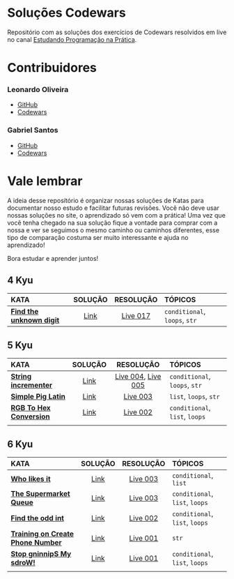 # Soluções Codewars
Repositório com as soluções dos exercícios de Codewars resolvidos em live no canal
[Estudando Programação na Prática](https://youtube.com/channel/UCrr9mziS3eGCM7imKhyU0HA).

# Contribuidores
### Leonardo Oliveira
- [GitHub](https://github.com/olv-leo)
- [Codewars](https://www.codewars.com/users/olvleo)
### Gabriel Santos
- [GitHub](https://github.com/santos-bino)
- [Codewars](https://www.codewars.com/users/bino.gabriel)


# Vale lembrar

A ideia desse reposítório é organizar nossas soluções de Katas para documentar nosso estudo e facilitar futuras
revisões. Você não deve usar nossas soluções no site, o aprendizado só vem com a prática!
Uma vez que você tenha chegado na sua solução fique a vontade para comprar com a nossa e ver se seguimos o mesmo caminho
ou caminhos diferentes, esse tipo de comparação costuma ser muito interessante e ajuda no aprendizado!

Bora estudar e aprender juntos!

## 4 Kyu

|KATA    |SOLUÇÃO   |RESOLUÇÃO    |TÓPICOS  |
|:------|:----------:|:-------------------:|:--------|
|**[Find the unknown digit](https://www.codewars.com/kata/546d15cebed2e10334000ed9)**|[Link](https://github.com/Estudando-Programacao-na-Pratica/solucoes-codewars/tree/main/4kyu/live017_Find_the_Unknown_digit)|[Live 017](https://youtu.be/fiFJhP8txBs)| `conditional`, `loops`, `str`

## 5 Kyu

|KATA    |SOLUÇÃO   |RESOLUÇÃO    |TÓPICOS  |
|:------|:----------:|:-------------------:|:--------|
|**[String incrementer](https://www.codewars.com/kata/54a91a4883a7de5d7800009c)**|[Link](https://github.com/Estudando-Programacao-na-Pratica/solucoes-codewars/tree/main/5kyu/live004%20e%20Live%20005%20-%20String%20incrementer)|[Live 004](https://youtu.be/IGpl-YaKKOo), [Live 005](https://youtu.be/PtYv-OMJUIA)| `conditional`, `loops`, `str`
|**[Simple Pig Latin](https://www.codewars.com/kata/520b9d2ad5c005041100000f)**|[Link](https://github.com/Estudando-Programacao-na-Pratica/solucoes-codewars/tree/main/5kyu/live003%20-%20Simple%20Pig%20Latin)|[Live 003](https://youtu.be/Jz5JlUd7EX4)| `list`, `loops`, `str`
|**[RGB To Hex Conversion](https://www.codewars.com/kata/513e08acc600c94f01000001)**|[Link](https://github.com/Estudando-Programacao-na-Pratica/solucoes-codewars/tree/main/5kyu/live002%20-%20RGB%20To%20Hex%20Conversion)|[Live 002](https://youtu.be/P6khcpFts2E)| `conditional`, `list`, `loops`
|**[]()**|[]()|[]()|

## 6 Kyu

|KATA    |SOLUÇÃO   |RESOLUÇÃO    |TÓPICOS  |
|:------|:----------:|:-------------------:|:--------|
|**[Who likes it](https://www.codewars.com/kata/5266876b8f4bf2da9b000362)**|[Link](https://github.com/Estudando-Programacao-na-Pratica/solucoes-codewars/tree/main/6kyu/live003%20-%20Who%20likes%20it)|[Live 003](https://youtu.be/Jz5JlUd7EX4)| `conditional`, `list`
|**[The Supermarket Queue](https://www.codewars.com/kata/57b06f90e298a7b53d000a86)**|[Link](https://github.com/Estudando-Programacao-na-Pratica/solucoes-codewars/tree/main/6kyu/live003%20-%20The%20Supermarket%20Queue)|[Live 003](https://youtu.be/Jz5JlUd7EX4)| `conditional`, `list`, `loops`
|**[Find the odd int](https://www.codewars.com/kata/54da5a58ea159efa38000836)**|[Link](https://github.com/Estudando-Programacao-na-Pratica/solucoes-codewars/tree/main/6kyu/live002%20-%20Find%20the%20odd%20int)|[Live 002](https://youtu.be/P6khcpFts2E)| `conditional`, `list`, `loops`
|**[Training on Create Phone Number](https://www.codewars.com/kata/525f50e3b73515a6db000b83/)**|[Link](https://github.com/Estudando-Programacao-na-Pratica/solucoes-codewars/tree/main/6kyu/live001%20-%20Training%20on%20Create%20Phone%20Number)|[Live 001](https://youtu.be/2jSXuPXfYko)| `str`
|**[Stop gninnipS My sdroW!](https://www.codewars.com/kata/5264d2b162488dc400000001)**|[Link](https://github.com/Estudando-Programacao-na-Pratica/solucoes-codewars/tree/main/6kyu/live001%20-%20Stop%20gninnipS%20My%20sdroW!)|[Live 001](https://youtu.be/2jSXuPXfYko)| `conditional`, `list`, `loops`
|**[]()**|[]()|[]()|
